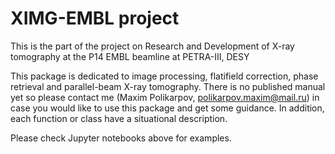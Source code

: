 # XIMG-EMBL project
This is the part of the project on Research and Development of X-ray tomography at the P14 EMBL beamline at PETRA-III, DESY

This package is dedicated to image processing, flatifield correction, phase retrieval and parallel-beam X-ray tomography.
There is no published manual yet so please contact me (Maxim Polikarpov, polikarpov.maxim@mail.ru) in case you would like to use this package and get some guidance. In addition, each function or class have a situational description.

Please check Jupyter notebooks above for examples.
